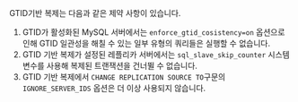 
GTID기반 복제는 다음과 같은 제약 사항이 있습니다. 

1. GTID가 활성화된 MySQL 서버에서는 `enforce_gtid_cosistency=on` 옵션으로 인해 GTID 일관성을 해칠 수 있는 일부 유형의 쿼리들은 실행할 수 없습니다. 
2. GTID 기반 복제가 설정된 레플리카 서버에서는 `sql_slave_skip_counter` 시스템 변수를 사용해 복제된 트랜잭션을 건너뛸 수 없습니다. 
3. GTID 기반 복제에서 `CHANGE REPLICATION SOURCE TO`구문의 `IGNORE_SERVER_IDS` 옵션은 더 이상 사용되지 않습니다. 